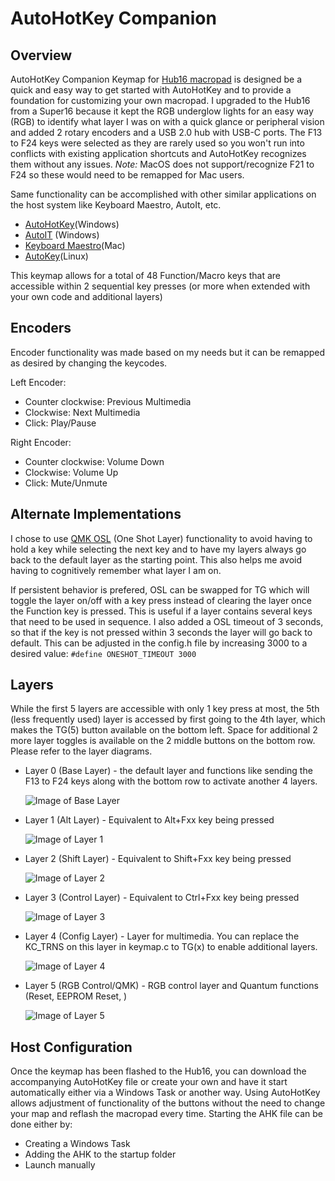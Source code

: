 # AutoHotKey Companion

## Overview
AutoHotKey Companion Keymap for <a href="https://www.tindie.com/products/joshajohnson/hub16-programmable-macro-keyboard/">Hub16 macropad</a> is designed be a quick and easy way to get started with AutoHotKey and to provide a foundation for customizing your own macropad. I upgraded to the Hub16 from a Super16 because it kept the RGB underglow lights for an easy way (RGB) to identify what layer I was on with a quick glance or peripheral vision and added 2 rotary encoders and a USB 2.0 hub with USB-C ports. The F13 to F24 keys were selected as they are rarely used so you won't run into conflicts with existing application shortcuts and AutoHotKey recognizes them without any issues. *Note:* MacOS does not support/recognize F21 to F24 so these would need to be remapped for Mac users. 

Same functionality can be accomplished with other similar applications on the host system like Keyboard Maestro, AutoIt, etc. 

* <a href="https://www.autohotkey.com">AutoHotKey</a>(Windows)
* <a href="https://www.autoitscript.com/site/autoit/">AutoIT</a> (Windows)
* <a href="https://www.keyboardmaestro.com/main/">Keyboard Maestro</a>(Mac)
* <a href="https://github.com/autokey/autokey">AutoKey</a>(Linux)

This keymap allows for a total of 48 Function/Macro keys that are accessible within 2 sequential key presses (or more when extended with your own code and additional layers) 

## Encoders
Encoder functionality was made based on my needs but it can be remapped as desired by changing the keycodes. 

Left Encoder:
 * Counter clockwise: Previous Multimedia
 * Clockwise: Next Multimedia
 * Click: Play/Pause
 
 Right Encoder:
 * Counter clockwise: Volume Down
 * Clockwise: Volume Up
 * Click: Mute/Unmute

## Alternate Implementations
I chose to use <a href="https://docs.qmk.fm/#/feature_layers?id=switching-and-toggling-layers">QMK OSL</a> (One Shot Layer) functionality to avoid having to hold a key while selecting the next key and to have my layers always go back to the default layer as the starting point. This also helps me avoid having to cognitively remember what layer I am on. 

If persistent behavior is prefered, OSL can be swapped for TG which will toggle the layer on/off with a key press instead of clearing the layer once the Function key is pressed. This is useful if a layer contains several keys that need to be used in sequence. I also added a OSL timeout of 3 seconds, so that if the key is not pressed within 3 seconds the layer will go back to default. This can be adjusted in the config.h file by increasing 3000 to a desired value: `#define ONESHOT_TIMEOUT 3000` 




## Layers

While the first 5 layers are accessible with only 1 key press at most, the 5th (less frequently used) layer is accessed by first going to the 4th layer, which makes the TG(5) button available on the bottom left. Space for additional 2 more layer toggles is available on the 2 middle buttons on the bottom row. Please refer to the layer diagrams.


* Layer 0 (Base Layer) - the default layer and functions like sending the F13 to F24 keys along with the bottom row to activate another 4 layers. 

    ![Image of Base Layer ](https://i.imgur.com/0LhityX.png)

* Layer 1 (Alt Layer) - Equivalent to Alt+Fxx key being pressed 

    ![Image of Layer 1 ](https://i.imgur.com/ZblqLZt.png)

* Layer 2 (Shift Layer) - Equivalent to Shift+Fxx key being pressed

    ![Image of Layer 2 ](https://i.imgur.com/ZQHwLC0.png)

* Layer 3 (Control Layer) - Equivalent to Ctrl+Fxx key being pressed

    ![Image of Layer 3 ](https://i.imgur.com/JkM8bqV.png)

* Layer 4 (Config Layer) - Layer for multimedia. You can replace the KC_TRNS on this layer in keymap.c to TG(x) to enable additional layers.

    ![Image of Layer 4 ](https://i.imgur.com/srDp5Lv.png)
    
* Layer 5 (RGB Control/QMK) - RGB control layer and Quantum functions (Reset, EEPROM Reset, )

    ![Image of Layer 5 ](https://i.imgur.com/Os3n8dx.png)
    
## Host Configuration

Once the keymap has been flashed to the Hub16, you can download the accompanying AutoHotKey file or create your own and have it start automatically either via a Windows Task or another way. Using AutoHotKey allows adjustment of functionality of the buttons without the need to change your map and reflash the macropad every time.
Starting the AHK file can be done either by:
* Creating a Windows Task 
* Adding the AHK to the startup folder
* Launch manually
